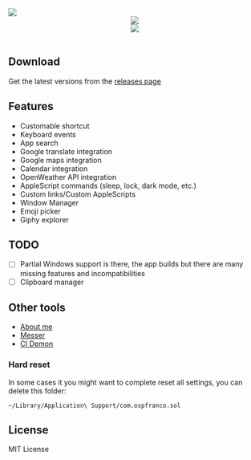 <img src="https://raw.githubusercontent.com/ospfranco/sol/main/header2.png" align="center"/>

<br/>
<div align="center">
  <a align="center" href="https://github.com/ospfranco?tab=followers">
    <img src="https://img.shields.io/github/followers/ospfranco?label=Follow%20%40ospfranco&style=social" />
  </a>
  <br />
  <a align="center" href="https://twitter.com/ospfranco">
    <img src="https://img.shields.io/twitter/follow/ospfranco?label=Follow%20%40ospfranco&style=social" />
  </a>
</div>

<br/>

## Download

Get the latest versions from the [releases page](https://github.com/ospfranco/sol/releases)

## Features

- Customable shortcut
- Keyboard events
- App search
- Google translate integration
- Google maps integration
- Calendar integration
- OpenWeather API integration
- AppleScript commands (sleep, lock, dark mode, etc.)
- Custom links/Custom AppleScripts
- Window Manager
- Emoji picker
- Giphy explorer

## TODO

- [ ] Partial Windows support is there, the app builds but there are many missing features and incompatibilities
- [ ] Clipboard manager

## Other tools

- [About me](https://ospfranco.com)
- [Messer](https://messerapp.cc)
- [CI Demon](https://cidemon.com)

### Hard reset

In some cases it you might want to complete reset all settings, you can delete this folder:

```
~/Library/Application\ Support/com.ospfranco.sol
```

## License

MIT License
